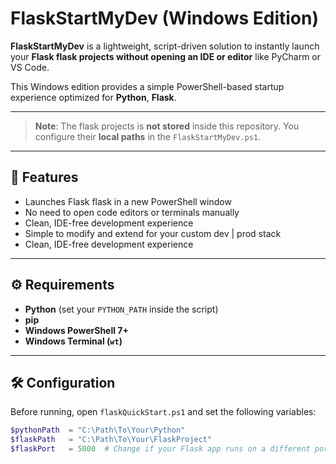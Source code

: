 # FlaskStartMyDev (Windows Edition)

**FlaskStartMyDev** is a lightweight, script-driven solution to instantly launch your **Flask flask projects without opening an IDE or editor** like PyCharm or VS Code.

This Windows edition provides a simple PowerShell-based startup experience optimized for **Python**, **Flask**.

---

> **Note**: The flask projects is **not stored** inside this repository. You configure their **local paths** in the `FlaskStartMyDev.ps1`.

---

## 🚀 Features

- Launches Flask flask in a new PowerShell window 
- No need to open code editors or terminals manually  
- Clean, IDE-free development experience
- Simple to modify and extend for your custom dev | prod stack
- Clean, IDE-free development experience
---

## ⚙️ Requirements

- **Python** (set your `PYTHON_PATH` inside the script)  
- **pip**
- **Windows PowerShell 7+**  
- **Windows Terminal (`wt`)**

---

## 🛠️ Configuration

Before running, open `flaskQuickStart.ps1` and set the following variables:

```powershell
$pythonPath  = "C:\Path\To\Your\Python"
$flaskPath   = "C:\Path\To\Your\FlaskProject"
$flaskPort   = 5000  # Change if your Flask app runs on a different port
